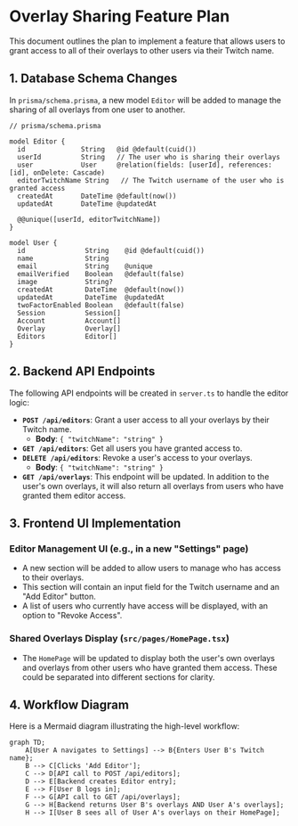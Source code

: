 # Overlay Sharing Feature Plan

This document outlines the plan to implement a feature that allows users to grant access to all of their overlays to other users via their Twitch name.

## 1. Database Schema Changes

In `prisma/schema.prisma`, a new model `Editor` will be added to manage the sharing of all overlays from one user to another.

```prisma
// prisma/schema.prisma

model Editor {
  id              String   @id @default(cuid())
  userId          String   // The user who is sharing their overlays
  user            User     @relation(fields: [userId], references: [id], onDelete: Cascade)
  editorTwitchName String   // The Twitch username of the user who is granted access
  createdAt       DateTime @default(now())
  updatedAt       DateTime @updatedAt

  @@unique([userId, editorTwitchName])
}

model User {
  id               String    @id @default(cuid())
  name             String
  email            String    @unique
  emailVerified    Boolean   @default(false)
  image            String?
  createdAt        DateTime  @default(now())
  updatedAt        DateTime  @updatedAt
  twoFactorEnabled Boolean   @default(false)
  Session          Session[]
  Account          Account[]
  Overlay          Overlay[]
  Editors          Editor[]
}
```

## 2. Backend API Endpoints

The following API endpoints will be created in `server.ts` to handle the editor logic:

*   **`POST /api/editors`**: Grant a user access to all your overlays by their Twitch name.
    *   **Body**: `{ "twitchName": "string" }`
*   **`GET /api/editors`**: Get all users you have granted access to.
*   **`DELETE /api/editors`**: Revoke a user's access to your overlays.
    *   **Body**: `{ "twitchName": "string" }`
*   **`GET /api/overlays`**: This endpoint will be updated. In addition to the user's own overlays, it will also return all overlays from users who have granted them editor access.

## 3. Frontend UI Implementation

### Editor Management UI (e.g., in a new "Settings" page)

*   A new section will be added to allow users to manage who has access to their overlays.
*   This section will contain an input field for the Twitch username and an "Add Editor" button.
*   A list of users who currently have access will be displayed, with an option to "Revoke Access".

### Shared Overlays Display (`src/pages/HomePage.tsx`)

*   The `HomePage` will be updated to display both the user's own overlays and overlays from other users who have granted them access. These could be separated into different sections for clarity.

## 4. Workflow Diagram

Here is a Mermaid diagram illustrating the high-level workflow:

```mermaid
graph TD;
    A[User A navigates to Settings] --> B{Enters User B's Twitch name};
    B --> C[Clicks 'Add Editor'];
    C --> D[API call to POST /api/editors];
    D --> E[Backend creates Editor entry];
    E --> F[User B logs in];
    F --> G[API call to GET /api/overlays];
    G --> H[Backend returns User B's overlays AND User A's overlays];
    H --> I[User B sees all of User A's overlays on their HomePage];